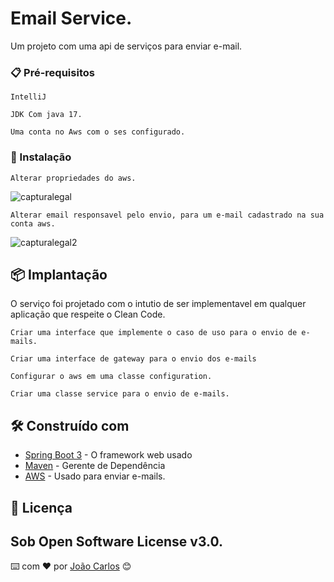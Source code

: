 # Email Service.

Um projeto com uma api de serviços para enviar e-mail.

### 📋 Pré-requisitos
```
IntelliJ
```
```
JDK Com java 17.
```
```
Uma conta no Aws com o ses configurado.
```
### 🔧 Instalação
```
Alterar propriedades do aws.
```
![capturalegal](https://github.com/joao31245/email-service/assets/134329276/fc58ed55-5870-4e4b-adb6-af809fc9f8cf)
```
Alterar email responsavel pelo envio, para um e-mail cadastrado na sua conta aws.
```
![capturalegal2](https://github.com/joao31245/email-service/assets/134329276/9b29f16e-3c3b-4efe-a2fd-d7add280d428)

## 📦 Implantação
O serviço foi projetado com o intutio de ser implementavel em qualquer aplicação que respeite o Clean Code.

```
Criar uma interface que implemente o caso de uso para o envio de e-mails.
```

```
Criar uma interface de gateway para o envio dos e-mails
```
```
Configurar o aws em uma classe configuration.
```
```
Criar uma classe service para o envio de e-mails.
```

## 🛠️ Construído com

* [Spring Boot 3](https://spring.io/projects/spring-boot) - O framework web usado
* [Maven](https://maven.apache.org/) - Gerente de Dependência
* [AWS](https://us-east-1.console.aws.amazon.com/console/home?region=us-east-1) - Usado para enviar e-mails.


## 📄 Licença

Sob Open Software License v3.0.
---
⌨️ com ❤️ por [João Carlos](https://gist.github.com/lohhans](https://github.com/joao31245)https://github.com/joao31245) 😊
